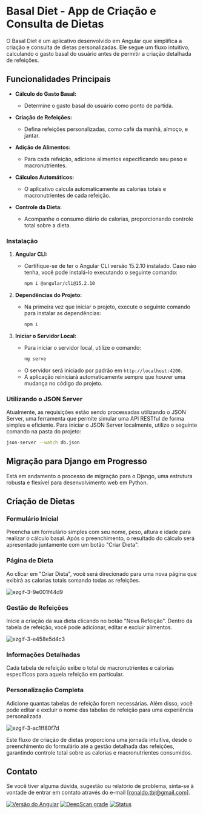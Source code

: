 # Basal Diet - App de Criação e Consulta de Dietas

O Basal Diet é um aplicativo desenvolvido em Angular que simplifica a criação e consulta de dietas personalizadas. Ele segue um fluxo intuitivo, calculando o gasto basal do usuário antes de permitir a criação detalhada de refeições.

## Funcionalidades Principais

- **Cálculo do Gasto Basal:**
  - Determine o gasto basal do usuário como ponto de partida.

- **Criação de Refeições:**
  - Defina refeições personalizadas, como café da manhã, almoço, e jantar.

- **Adição de Alimentos:**
  - Para cada refeição, adicione alimentos especificando seu peso e macronutrientes.

- **Cálculos Automáticos:**
  - O aplicativo calcula automaticamente as calorias totais e macronutrientes de cada refeição.

- **Controle da Dieta:**
  - Acompanhe o consumo diário de calorias, proporcionando controle total sobre a dieta.


### Instalação

1. **Angular CLI:**
   - Certifique-se de ter o Angular CLI versão 15.2.10 instalado. Caso não tenha, você pode instalá-lo executando o seguinte comando:
     ```bash
     npm i @angular/cli@15.2.10
     ```

2. **Dependências do Projeto:**
   - Na primeira vez que iniciar o projeto, execute o seguinte comando para instalar as dependências:
     ```bash
     npm i
     ```

3. **Iniciar o Servidor Local:**
   - Para iniciar o servidor local, utilize o comando:
     ```bash
     ng serve
     ```
   - O servidor será iniciado por padrão em `http://localhost:4200`.
   - A aplicação reiniciará automaticamente sempre que houver uma mudança no código do projeto.
  
### Utilizando o JSON Server

Atualmente, as requisições estão sendo processadas utilizando o JSON Server, uma ferramenta que permite simular uma API RESTful de forma simples e eficiente. Para iniciar o JSON Server localmente, utilize o seguinte comando na pasta do projeto:

```bash
json-server --watch db.json
```

## Migração para Django em Progresso

Está em andamento o processo de migração para o Django, uma estrutura robusta e flexível para desenvolvimento web em Python.


## Criação de Dietas
### Formulário Inicial

Preencha um formulário simples com seu nome, peso, altura e idade para realizar o cálculo basal. Após o preenchimento, o resultado do cálculo será apresentado juntamente com um botão "Criar Dieta".

### Página de Dieta

Ao clicar em "Criar Dieta", você será direcionado para uma nova página que exibirá as calorias totais somando todas as refeições.

![ezgif-3-9e001f44d9](https://github.com/bragaronaldo/basal-diet/assets/88466880/d10396ab-bdf8-4d71-adcc-77c5864c236c)

### Gestão de Refeições

Inicie a criação da sua dieta clicando no botão "Nova Refeição". Dentro da tabela de refeição, você pode adicionar, editar e excluir alimentos.

![ezgif-3-e458e5d4c3](https://github.com/bragaronaldo/basal-diet/assets/88466880/a89dd413-fdf8-467b-9770-a59cc8d4fe66)

### Informações Detalhadas

Cada tabela de refeição exibe o total de macronutrientes e calorias específicos para aquela refeição em particular.

### Personalização Completa

Adicione quantas tabelas de refeição forem necessárias. Além disso, você pode editar e excluir o nome das tabelas de refeição para uma experiência personalizada.

![ezgif-3-ac1ff80f7d](https://github.com/bragaronaldo/basal-diet/assets/88466880/a8b1c5d3-4f45-4482-9c85-17553bc70fb6)

Este fluxo de criação de dietas proporciona uma jornada intuitiva, desde o preenchimento do formulário até a gestão detalhada das refeições, garantindo controle total sobre as calorias e macronutrientes consumidos.

## Contato

Se você tiver alguma dúvida, sugestão ou relatório de problema, sinta-se à vontade de entrar em contato através do e-mail [ronaldo.tbj@gmail.com].


[![Versão do Angular](https://img.shields.io/badge/angular-15.2.10-red)](https://angular.io/)
[![DeepScan grade](https://deepscan.io/api/teams/23174/projects/26443/branches/842339/badge/grade.svg)](https://deepscan.io/dashboard#view=project&tid=23174&pid=26443&bid=842339)
[![Status](https://img.shields.io/badge/status-em%20desenvolvimento-yellow)](https://shields.io/)
